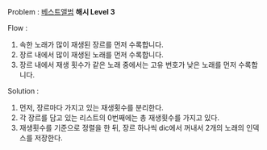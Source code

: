 Problem : [베스트앨범](https://programmers.co.kr/learn/courses/30/lessons/42579) **해시 Level 3**

Flow :

1. 속한 노래가 많이 재생된 장르를 먼저 수록합니다.
2. 장르 내에서 많이 재생된 노래를 먼저 수록합니다.
3. 장르 내에서 재생 횟수가 같은 노래 중에서는 고유 번호가 낮은 노래를 먼저 수록합니다.


Solution :

1. 먼저, 장르마다 가지고 있는 재생횟수를 분리한다.
2. 각 장르를 담고 있는 리스트의 0번째에는 총 재생횟수를 가지고 있다.
3. 재생횟수를 기준으로 정렬을 한 뒤, 장르 하나씩 dic에서 꺼내서 2개의 노래의 인덱스를 저장한다.